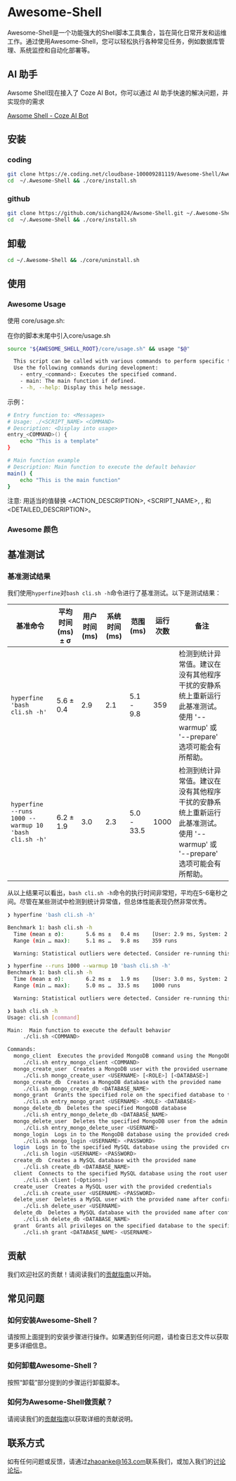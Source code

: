 # Awesome-Shell

Awesome-Shell是一个功能强大的Shell脚本工具集合，旨在简化日常开发和运维工作。通过使用Awesome-Shell，您可以轻松执行各种常见任务，例如数据库管理、系统监控和自动化部署等。

## AI 助手

Awsome Shell现在接入了 Coze AI Bot，你可以通过 AI 助手快速的解决问题，并实现你的需求

[Awsome Shell - Coze AI Bot](https://www.coze.com/s/Zs8MoWf1c/)

## 安装

### coding

```sh
git clone https://e.coding.net/cloudbase-100009281119/Awesome-Shell/Awesome-Shell.git ~/.Awesome-Shell
cd  ~/.Awesome-Shell && ./core/install.sh
```

### github

```sh
git clone https://github.com/sichang824/Awsome-Shell.git ~/.Awesome-Shell
cd  ~/.Awesome-Shell && ./core/install.sh
```

## 卸载

```sh
cd ~/.Awesome-Shell && ./core/uninstall.sh
```

## 使用

### Awesome Usage

使用 core/usage.sh:

在你的脚本末尾中引入core/usage.sh

```sh
source "${AWESOME_SHELL_ROOT}/core/usage.sh" && usage "$@"
```

```sh
  This script can be called with various commands to perform specific tasks.
  Use the following commands during development:
    - entry_<command>: Executes the specified command.
    - main: The main function if defined.
    - -h, --help: Display this help message.
```

示例：

```sh
# Entry function to: <Messages>
# Usage: ./<SCRIPT_NAME> <COMMAND>
# Description: <Display into usage>
entry_<COMMAND>() {
    echo "This is a template"
}
```

```sh
# Main function example
# Description: Main function to execute the default behavior
main() {
    echo "This is the main function"
}
```

注意: 用适当的值替换 <ACTION_DESCRIPTION>, <SCRIPT_NAME>, <COMMAND>, 和 <DETAILED_DESCRIPTION>。

### Awesome 颜色

## 基准测试

### 基准测试结果

我们使用`hyperfine`对`bash cli.sh -h`命令进行了基准测试。以下是测试结果：

| 基准命令                          | 平均时间 (ms) ± σ | 用户时间 (ms) | 系统时间 (ms)   | 范围 (ms)        | 运行次数 | 备注                                                                 |
|----------------------------------|-------------------|----------------|------------------|-----------------|------|----------------------------------------------------------------------|
| `hyperfine 'bash cli.sh -h'`     | 5.6 ± 0.4         | 2.9            | 2.1              | 5.1 - 9.8       | 359  | 检测到统计异常值。建议在没有其他程序干扰的安静系统上重新运行此基准测试。使用 '--warmup' 或 '--prepare' 选项可能会有所帮助。 |
| `hyperfine --runs 1000 --warmup 10 'bash cli.sh -h'` | 6.2 ± 1.9      | 3.0            | 2.3              | 5.0 - 33.5      | 1000 | 检测到统计异常值。建议在没有其他程序干扰的安静系统上重新运行此基准测试。使用 '--warmup' 或 '--prepare' 选项可能会有所帮助。 |

从以上结果可以看出，`bash cli.sh -h`命令的执行时间非常短，平均在5-6毫秒之间。尽管在某些测试中检测到统计异常值，但总体性能表现仍然非常优秀。

```sh
❯ hyperfine 'bash cli.sh -h'

Benchmark 1: bash cli.sh -h
  Time (mean ± σ):       5.6 ms ±   0.4 ms    [User: 2.9 ms, System: 2.1 ms]
  Range (min … max):     5.1 ms …   9.8 ms    359 runs

  Warning: Statistical outliers were detected. Consider re-running this benchmark on a quiet system without any interferences from other programs. It might help to use the '--warmup' or '--prepare' options.
```

```sh
❯ hyperfine --runs 1000 --warmup 10 'bash cli.sh -h'
Benchmark 1: bash cli.sh -h
  Time (mean ± σ):       6.2 ms ±   1.9 ms    [User: 3.0 ms, System: 2.3 ms]
  Range (min … max):     5.0 ms …  33.5 ms    1000 runs

  Warning: Statistical outliers were detected. Consider re-running this benchmark on a quiet system without any interferences from other programs. It might help to use the '--warmup' or '--prepare' options.
```

```sh
❯ bash cli.sh -h
Usage: cli.sh [command]

Main:  Main function to execute the default behavior
     ./cli.sh <COMMAND>

Commands:
  mongo_client  Executes the provided MongoDB command using the MongoDB client
     ./cli.sh entry_mongo_client <COMMAND>
  mongo_create_user  Creates a MongoDB user with the provided username, optional role, and optional database (default: admin)
     ./cli.sh mongo_create_user <USERNAME> [<ROLE>] [<DATABASE>]
  mongo_create_db  Creates a MongoDB database with the provided name
     ./cli.sh mongo_create_db <DATABASE_NAME>
  mongo_grant  Grants the specified role on the specified database to the specified user (dbOwner)
     ./cli.sh entry_mongo_grant <USERNAME> <ROLE> <DATABASE>
  mongo_delete_db  Deletes the specified MongoDB database
     ./cli.sh entry_mongo_delete_db <DATABASE_NAME>
  mongo_delete_user  Deletes the specified MongoDB user from the admin database
     ./cli.sh entry_mongo_delete_user <USERNAME>
  mongo_login  Logs in to the MongoDB database using the provided credentials
     ./cli.sh mongo_login <USERNAME> <PASSWORD>
  login  Logs in to the specified MySQL database using the provided credentials
     ./cli.sh login <USERNAME> <PASSWORD>
  create_db  Creates a MySQL database with the provided name
     ./cli.sh create_db <DATABASE_NAME>
  client  Connects to the specified MySQL database using the root user
     ./cli.sh client [<Options>]
  create_user  Creates a MySQL user with the provided credentials
     ./cli.sh create_user <USERNAME> <PASSWORD>
  delete_user  Deletes a MySQL user with the provided name after confirmation
     ./cli.sh delete_user <USERNAME>
  delete_db  Deletes a MySQL database with the provided name after confirmation
     ./cli.sh delete_db <DATABASE_NAME>
  grant  Grants all privileges on the specified database to the specified user
     ./cli.sh grant <DATABASE_NAME> <USERNAME>
```

## 贡献

我们欢迎社区的贡献！请阅读我们的[贡献指南](CONTRIBUTING.md)以开始。

## 常见问题

### 如何安装Awesome-Shell？

请按照上面提到的安装步骤进行操作。如果遇到任何问题，请检查日志文件以获取更多详细信息。

### 如何卸载Awesome-Shell？

按照“卸载”部分提到的步骤运行卸载脚本。

### 如何为Awesome-Shell做贡献？

请阅读我们的[贡献指南](CONTRIBUTING.md)以获取详细的贡献说明。

## 联系方式

如有任何问题或反馈，请通过[zhaoanke@163.com](mailto:zhaoanke@163.com)联系我们，或加入我们的[讨论论坛](https://github.com/sichang824/Awsome-Shell/discussions)。
